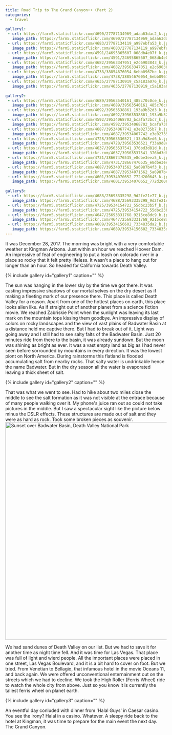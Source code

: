 ```yaml
---
title: Road Trip to The Grand Canyon++ (Part 2)
categories:
  - travel 
  
gallery1:
 - url: https://farm5.staticflickr.com/4690/27787134969_adaa63dac2_k.jpg
   image_path: https://farm5.staticflickr.com/4690/27787134969_adaa63dac2_k.jpg
 - url: https://farm5.staticflickr.com/4683/27787134119_a997ebfa53_k.jpg
   image_path: https://farm5.staticflickr.com/4683/27787134119_a997ebfa53_k.jpg
 - url: https://farm5.staticflickr.com/4591/24695865607_068db4e07f_k.jpg
   image_path: https://farm5.staticflickr.com/4591/24695865607_068db4e07f_k.jpg
 - url: https://farm5.staticflickr.com/4682/39563347051_e2c6903843_k.jpg
   image_path: https://farm5.staticflickr.com/4682/39563347051_e2c6903843_k.jpg
 - url: https://farm5.staticflickr.com/4738/38854676054_6ebb0967bc_k.jpg
   image_path: https://farm5.staticflickr.com/4738/38854676054_6ebb0967bc_k.jpg
 - url: https://farm5.staticflickr.com/4635/27787130919_c5a183a076_k.jpg
   image_path: https://farm5.staticflickr.com/4635/27787130919_c5a183a076_k.jpg
   
gallery2:
 - url: https://farm5.staticflickr.com/4689/39563540161_485c70c0ce_k.jpg
   image_path: https://farm5.staticflickr.com/4689/39563540161_485c70c0ce_k.jpg
 - url: https://farm5.staticflickr.com/4692/39563538861_193a9b32d3_k.jpg
   image_path: https://farm5.staticflickr.com/4692/39563538861_193a9b32d3_k.jpg
 - url: https://farm5.staticflickr.com/4592/39534068702_bcafa73bc7_k.jpg
   image_path: https://farm5.staticflickr.com/4592/39534068702_bcafa73bc7_k.jpg
 - url: https://farm5.staticflickr.com/4687/39534067742_e3e02735b7_k.jpg
   image_path: https://farm5.staticflickr.com/4687/39534067742_e3e02735b7_k.jpg
 - url: https://farm5.staticflickr.com/4728/39563536521_f33a9d8ed6_k.jpg
   image_path: https://farm5.staticflickr.com/4728/39563536521_f33a9d8ed6_k.jpg
 - url: https://farm5.staticflickr.com/4637/39563537541_376bd3d81d_k.jpg
   image_path: https://farm5.staticflickr.com/4637/39563537541_376bd3d81d_k.jpg
 - url: https://farm5.staticflickr.com/4731/38667476535_e8dbe3eea5_k.jpg
   image_path: https://farm5.staticflickr.com/4731/38667476535_e8dbe3eea5_k.jpg
 - url: https://farm5.staticflickr.com/4687/39534071562_5a6987b4f3_k.jpg
   image_path: https://farm5.staticflickr.com/4687/39534071562_5a6987b4f3_k.jpg
 - url: https://farm5.staticflickr.com/4601/39534070652_772d200645_k.jpg
   image_path: https://farm5.staticflickr.com/4601/39534070652_772d200645_k.jpg
   
gallery3:
 - url: https://farm5.staticflickr.com/4688/25693335298_9d2fe21e77_b.jpg
   image_path: https://farm5.staticflickr.com/4688/25693335298_9d2fe21e77_b.jpg
 - url: https://farm5.staticflickr.com/4725/39534154722_55dbc23b5f_b.jpg
   image_path: https://farm5.staticflickr.com/4725/39534154722_55dbc23b5f_b.jpg
 - url: https://farm5.staticflickr.com/4647/25693331768_9215ce8dc9_b.jpg
   image_path: https://farm5.staticflickr.com/4647/25693331768_9215ce8dc9_b.jpg
 - url: https://farm5.staticflickr.com/4689/39534156602_7334835da2_b.jpg
   image_path: https://farm5.staticflickr.com/4689/39534156602_7334835da2_b.jpg
---
```


It was December 28, 2017. The morning was bright with a very comfortable weather at Kingman Arizona. Just within an hour we reached Hoover Dam. An impressive of feat of engineering to put a leash on colorado river in a place so rocky that it felt pretty lifeless. It wasn't a place to hang out for longer than an hour. So headed for California towards Death Valley.    

{% include gallery id="gallery1" caption="" %}

The sun was hanging in the lower sky by the time we got there. It was casting impressive shadows of our mortal selves on the dry desert as if making a fleeting mark of our presence there. This place is called Death Valley for a reason. Apart from one of the hottest places on earth, this place looks alien like. As if straight out of another planet from a science fiction movie. We reached Zabriskie Point when the sunlight was leaving its last mark on the mountain tops kissing them goodbye. An impressive display of colors on rocky landscapes and the view of vast plains of Badwater Basin at a distance held me captive there. But I had to break out of it. Light was going away and I still had to see salty falts of the Badwater Basin. Just 20 minutes ride from there to the basin, it was already sundown. But the moon was shining as bright as ever. It was a vast empty land as big as I had never seen before sorrounded by mountains in every direction. It was the lowest piont on North America. During rainstorms this flatland is flooded accumulating salt from nearby rocks. That salty water is undrinkable hence the name Badwater. But in the dry season all the water is evaporated leaving a thick sheet of salt. 

{% include gallery id="gallery2" caption="" %}

 That was what we went to see. Had to hike about two miles close the middle to see the salt formation as it was not visible at the entrace because of many people walking over it. My phone's juice ran out so could not take pictures in the middle. But I saw a spectacular sight like the picture below minus the DSLR effects. These structures are made out of salt and they were as hard as rock. Took some broken pieces as souvenir.
<a data-flickr-embed="true"  href="https://www.flickr.com/photos/acmace/4099375609/in/dateposted/" title="Sunset over Badwater Basin, Death Valley National Park"><img src="https://farm3.staticflickr.com/2504/4099375609_5fd5f1f4bb_b.jpg" width="1024" height="680" alt="Sunset over Badwater Basin, Death Valley National Park"></a><script async src="//embedr.flickr.com/assets/client-code.js" charset="utf-8"></script>

We had sand dunes of Death Valley on our list. But we had to save it for another time as night time fell. And it was time for Las Vegas. That place was full of light and wierd people. All the important places were placed in one street, Las Vegas Boulevard, and it is a bit hard to cover on foot. But we tried. From Venetian to Bellagio, that infamous hotel in the movie Oceans 11, and back again. We were offered unconventional enternainment out on the streets which we had to decline. We took the High Roller (Ferris Wheel) ride to watch the whole city from above. Just so you know it is currently the tallest ferris wheel on planet earth.  

{% include gallery id="gallery3" caption="" %}

An eventful day conluded with dinner from 'Halal Guys' in Caesar casino. You see the irony? Halal in a casino. Whatever. A sleepy ride back  to the hotel at Kingman, it was time to prepare for the main event the next day. The Grand Canyon.


